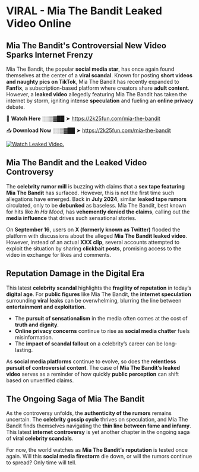 # VIRAL - Mia The Bandit Leaked Video Online

## **Mia The Bandit's Controversial New Video Sparks Internet Frenzy**  

Mia The Bandit, the popular **social media star**, has once again found themselves at the center of a **viral scandal**. Known for posting **short videos and naughty pics on TikTok**, Mia The Bandit has recently expanded to **Fanfix**, a subscription-based platform where creators share **adult content**. However, a **leaked video** allegedly featuring Mia The Bandit has taken the internet by storm, igniting intense **speculation** and fueling an **online privacy** debate.  

🔴 **Watch Here** ░░▒▓██ ➤ https://2k25fun.com/mia-the-bandit  

📥 **Download Now** ░░▒▓██ ➤ https://2k25fun.com/mia-the-bandit  

[![Watch Leaked Video.](https://miro.medium.com/v2/resize:fit:828/format:webp/1*cilzJN44JGOrTw9NJCrNHA.gif "Watch Leaked Video")](https://2k25fun.com/mia-the-bandit)

## **Mia The Bandit and the Leaked Video Controversy**  

The **celebrity rumor mill** is buzzing with claims that a **sex tape featuring Mia The Bandit** has surfaced. However, this is not the first time such allegations have emerged. Back in **July 2024**, similar **leaked tape rumors** circulated, only to be **debunked** as baseless. Mia The Bandit, best known for hits like *In Ha Mood*, has **vehemently denied the claims**, calling out the **media influence** that drives such sensational stories.  

On **September 16**, users on **X (formerly known as Twitter)** flooded the platform with discussions about the alleged **Mia The Bandit leaked video**. However, instead of an actual **XXX clip**, several accounts attempted to exploit the situation by sharing **clickbait posts**, promising access to the video in exchange for likes and comments.  

## **Reputation Damage in the Digital Era**  

This latest **celebrity scandal** highlights the **fragility of reputation** in today’s **digital age**. For **public figures** like Mia The Bandit, the **internet speculation** surrounding **viral leaks** can be overwhelming, blurring the line between **entertainment and exploitation**.  

- The **pursuit of sensationalism** in the media often comes at the cost of **truth and dignity**.  
- **Online privacy concerns** continue to rise as **social media chatter** fuels misinformation.  
- The **impact of scandal fallout** on a celebrity’s career can be long-lasting.  

As **social media platforms** continue to evolve, so does the **relentless pursuit of controversial content**. The case of **Mia The Bandit’s leaked video** serves as a reminder of how quickly **public perception** can shift based on unverified claims.  

## **The Ongoing Saga of Mia The Bandit**  

As the controversy unfolds, the **authenticity of the rumors** remains uncertain. The **celebrity gossip cycle** thrives on speculation, and Mia The Bandit finds themselves navigating the **thin line between fame and infamy**. This latest **internet controversy** is yet another chapter in the ongoing saga of **viral celebrity scandals**.  

For now, the world watches as **Mia The Bandit’s reputation** is tested once again. Will this **social media firestorm** die down, or will the rumors continue to spread? Only time will tell.